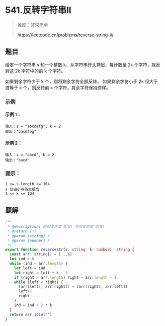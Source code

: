 # 541.反转字符串II

> 难度：非常简单
>
> https://leetcode.cn/problems/reverse-string-ii/

## 题目

给定一个字符串 s 和一个整数 k，从字符串开头算起，每计数至 2k 个字符，就反转这 2k 字符中的前 k 个字符。

如果剩余字符少于 k 个，则将剩余字符全部反转。
如果剩余字符小于 2k 但大于或等于 k 个，则反转前 k 个字符，其余字符保持原样。

### 示例

#### 示例 1：

```
输入：s = "abcdefg", k = 2
输出："bacdfeg"
```

#### 示例 2：

```
输入：s = "abcd", k = 2
输出："bacd"
```

### 提示：

```
1 <= s.length <= 104
s 仅由小写英文组成
1 <= k <= 104
```

## 题解

```ts
/**
 * @description: 时间复杂度 O(N) 空间复杂度 O(N)
 * @return {*}
 * @param {string} s
 * @param {number} k
 */
export function reverseStr(s: string, k: number): string {
  const arr: string[] = [...s]
  let ind = 0
  while (ind < arr.length) {
    let left = ind
    let right = left + k - 1
    if (right > arr.length) right = arr.length - 1
    while (left < right) {
      [arr[left], arr[right]] = [arr[right], arr[left]]
      left++
      right--
    }
    ind = ind + 2 * k
  }
  return arr.join('')
}
```
